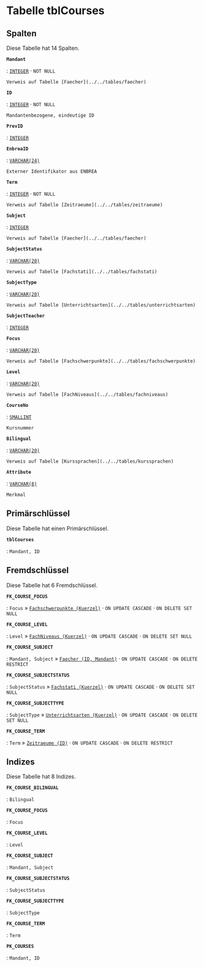 # Tabelle **tblCourses**

## Spalten

Diese Tabelle hat 14 Spalten.

**`Mandant`**

:   [`INTEGER`](https://firebirdsql.org/file/documentation/html/en/refdocs/fblangref40/firebird-40-language-reference.html#fblangref40-datatypes-inttypes) · `NOT NULL`

    Verweis auf Tabelle [Faecher](../../tables/faecher)

**`ID`**

:   [`INTEGER`](https://firebirdsql.org/file/documentation/html/en/refdocs/fblangref40/firebird-40-language-reference.html#fblangref40-datatypes-inttypes) · `NOT NULL`

    Mandantenbezogene, eindeutige ID

**`PrevID`**

:   [`INTEGER`](https://firebirdsql.org/file/documentation/html/en/refdocs/fblangref40/firebird-40-language-reference.html#fblangref40-datatypes-inttypes)

**`EnbreaID`**

:   [`VARCHAR(24)`](https://firebirdsql.org/file/documentation/html/en/refdocs/fblangref40/firebird-40-language-reference.html#fblangref40-datatypes-chartypes)

    Externer Identifikator aus ENBREA

**`Term`**

:   [`INTEGER`](https://firebirdsql.org/file/documentation/html/en/refdocs/fblangref40/firebird-40-language-reference.html#fblangref40-datatypes-inttypes) · `NOT NULL`

    Verweis auf Tabelle [Zeitraeume](../../tables/zeitraeume)

**`Subject`**

:   [`INTEGER`](https://firebirdsql.org/file/documentation/html/en/refdocs/fblangref40/firebird-40-language-reference.html#fblangref40-datatypes-inttypes)

    Verweis auf Tabelle [Faecher](../../tables/faecher)

**`SubjectStatus`**

:   [`VARCHAR(20)`](https://firebirdsql.org/file/documentation/html/en/refdocs/fblangref40/firebird-40-language-reference.html#fblangref40-datatypes-chartypes)

    Verweis auf Tabelle [Fachstati](../../tables/fachstati)

**`SubjectType`**

:   [`VARCHAR(20)`](https://firebirdsql.org/file/documentation/html/en/refdocs/fblangref40/firebird-40-language-reference.html#fblangref40-datatypes-chartypes)

    Verweis auf Tabelle [Unterrichtsarten](../../tables/unterrichtsarten)

**`SubjectTeacher`**

:   [`INTEGER`](https://firebirdsql.org/file/documentation/html/en/refdocs/fblangref40/firebird-40-language-reference.html#fblangref40-datatypes-inttypes)

**`Focus`**

:   [`VARCHAR(20)`](https://firebirdsql.org/file/documentation/html/en/refdocs/fblangref40/firebird-40-language-reference.html#fblangref40-datatypes-chartypes)

    Verweis auf Tabelle [Fachschwerpunkte](../../tables/fachschwerpunkte)

**`Level`**

:   [`VARCHAR(20)`](https://firebirdsql.org/file/documentation/html/en/refdocs/fblangref40/firebird-40-language-reference.html#fblangref40-datatypes-chartypes)

    Verweis auf Tabelle [FachNiveaus](../../tables/fachniveaus)

**`CourseNo`**

:   [`SMALLINT`](https://firebirdsql.org/file/documentation/html/en/refdocs/fblangref40/firebird-40-language-reference.html#fblangref40-datatypes-inttypes)

    Kursnummer

**`Bilingual`**

:   [`VARCHAR(20)`](https://firebirdsql.org/file/documentation/html/en/refdocs/fblangref40/firebird-40-language-reference.html#fblangref40-datatypes-chartypes)

    Verweis auf Tabelle [Kurssprachen](../../tables/kurssprachen)

**`Attribute`**

:   [`VARCHAR(8)`](https://firebirdsql.org/file/documentation/html/en/refdocs/fblangref40/firebird-40-language-reference.html#fblangref40-datatypes-chartypes)

    Merkmal

## Primärschlüssel

Diese Tabelle hat einen Primärschlüssel.

**`tblCourses`**

:   `Mandant, ID`

## Fremdschlüssel

Diese Tabelle hat 6 Fremdschlüssel.

**`FK_COURSE_FOCUS`**

:   `Focus` » [`Fachschwerpunkte (Kuerzel)`](../../tables/fachschwerpunkte) · `ON UPDATE CASCADE` · `ON DELETE SET NULL`

**`FK_COURSE_LEVEL`**

:   `Level` » [`FachNiveaus (Kuerzel)`](../../tables/fachniveaus) · `ON UPDATE CASCADE` · `ON DELETE SET NULL`

**`FK_COURSE_SUBJECT`**

:   `Mandant, Subject` » [`Faecher (ID, Mandant)`](../../tables/faecher) · `ON UPDATE CASCADE` · `ON DELETE RESTRICT`

**`FK_COURSE_SUBJECTSTATUS`**

:   `SubjectStatus` » [`Fachstati (Kuerzel)`](../../tables/fachstati) · `ON UPDATE CASCADE` · `ON DELETE SET NULL`

**`FK_COURSE_SUBJECTTYPE`**

:   `SubjectType` » [`Unterrichtsarten (Kuerzel)`](../../tables/unterrichtsarten) · `ON UPDATE CASCADE` · `ON DELETE SET NULL`

**`FK_COURSE_TERM`**

:   `Term` » [`Zeitraeume (ID)`](../../tables/zeitraeume) · `ON UPDATE CASCADE` · `ON DELETE RESTRICT`

## Indizes

Diese Tabelle hat 8 Indizes.

**`FK_COURSE_BILINGUAL`**

:   `Bilingual`

**`FK_COURSE_FOCUS`**

:   `Focus`

**`FK_COURSE_LEVEL`**

:   `Level`

**`FK_COURSE_SUBJECT`**

:   `Mandant, Subject`

**`FK_COURSE_SUBJECTSTATUS`**

:   `SubjectStatus`

**`FK_COURSE_SUBJECTTYPE`**

:   `SubjectType`

**`FK_COURSE_TERM`**

:   `Term`

**`PK_COURSES`**

:   `Mandant, ID`
